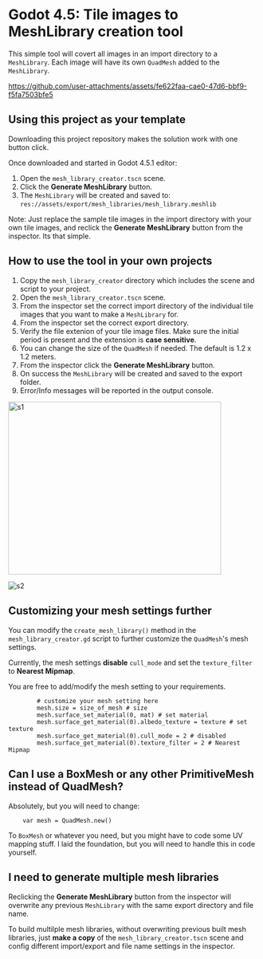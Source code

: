 # Godot 4.5: Tile images to MeshLibrary creation tool

This simple tool will covert all images in an import directory to a `MeshLibrary`.  Each image will have its own `QuadMesh` added to the `MeshLibrary`.

https://github.com/user-attachments/assets/fe622faa-cae0-47d6-bbf9-f5fa7503bfe5


## Using this project as your template

Downloading this project repository makes the solution work with one button click.

Once downloaded and started in Godot 4.5.1 editor:

1. Open the `mesh_library_creator.tscn` scene.
2. Click the **Generate MeshLibrary** button.
3. The `MeshLibrary` will be created and saved to: `res://assets/export/mesh_libraries/mesh_library.meshlib`

Note: Just replace the sample tile images in the import directory with your own tile images, and reclick the **Generate MeshLibrary** button from the inspector.  Its that simple.

## How to use the tool in your own projects

1. Copy the `mesh_library_creator` directory which includes the scene and script to your project.
2. Open the `mesh_library_creator.tscn` scene.
3. From the inspector set the correct import directory of the individual tile images that you want to make a `MeshLibrary` for.
4. From the inspector set the correct export directory.
5. Verify the file extenion of your tile image files.  Make sure the initial period is present and the extension is **case sensitive**.
6. You can change the size of the `QuadMesh` if needed.  The default is 1.2 x 1.2 meters.
7. From the inspector click the **Generate MeshLibrary** button.
8. On success the `MeshLibrary` will be created and saved to the export folder.
9. Error/Info messages will be reported in the output console.

<img width="426.5" height="347.5" alt="s1" src="https://github.com/user-attachments/assets/dd583a53-7265-4057-8c9d-23d807e827c3" />

![s2](https://github.com/user-attachments/assets/cc6c1152-ea86-42d5-b380-1af1c1de3f29)

## Customizing your mesh settings further

You can modify the `create_mesh_library()` method in the `mesh_library_creator.gd` script to further customize the `QuadMesh`'s mesh settings.

Currently, the mesh settings **disable** `cull_mode` and set the `texture_filter` to **Nearest Mipmap**.

You are free to add/modify the mesh setting to your requirements.

```gdscript
		# customize your mesh setting here
		mesh.size = size_of_mesh # size
		mesh.surface_set_material(0, mat) # set material
		mesh.surface_get_material(0).albedo_texture = texture # set texture
		mesh.surface_get_material(0).cull_mode = 2 # disabled
		mesh.surface_get_material(0).texture_filter = 2 # Nearest Mipmap
```

## Can I use a BoxMesh or any other PrimitiveMesh instead of QuadMesh?

Absolutely, but you will need to change:

```gdscript
	var mesh = QuadMesh.new()
```

To `BoxMesh` or whatever you need, but you might have to code some UV mapping stuff.  I laid the foundation, but you will need to handle this in code yourself.

## I need to generate multiple mesh libraries

Reclicking the **Generate MeshLibrary** button from the inspector will overwrite any previous `MeshLibrary` with the same export directory and file name.

To build multilple mesh libraries, without overwriting previous built mesh libraries, just **make a copy** of the `mesh_library_creator.tscn` scene and config different import/export and file name settings in the inspector.
